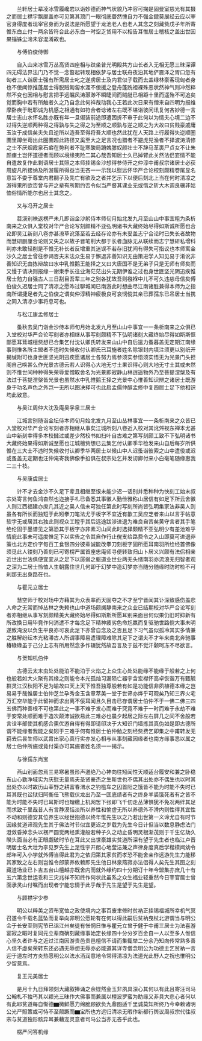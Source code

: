 <!-- { "loadSidebar": true } -->
　　兰轩居士辈凌冰雪履巉岩以诣妙德而神气状貌乃冲容可掬是固曼室慈光有其摄之而居士襟宇飘廓盖亦可见第其顶门一眼彻底瞢然愧自力不强金鎞莫展经云应以宰官身得度者现宰官身而为说法是所愿望于龙池老人也老人其念之刻藏赀戊子年所寄惟东白止付一两余皆符合此必东白一时空乏贷用不以相告耳惟居士稽核之盖出世因果锱铢尘渧未容混淆故也。

　　与傅伯俊侍御

　　自入山来冰雪万丛高贤四座相与趺坐普光明殿共方山长者入无相无愿三昧深谭四无碍法界法门乃不觉一念瞥起转现相依梦与居士联舟夜泊其地俨震泽之胥口忽有匈者三人诣居士强有所需居士叱之遂虏居士及内君似子载而去盖绿林豪客现匈者身也不佞闻惊推蓬居士得脱贼匍匐水涯不佞援之登舟蓬跣袒裸殊恶状然神气则冲然粹然不变也因相与慰言把手远瞩风涛灏渺不瞬睫间而贼艇已相距十里而遥殆不可追矣觉而胸中若有所触者久之乃自念此何祥哉动我心王若此次日果有僧来自四明为报维摩卧疾于毗耶诚为机感之相通有如符合者谂诸左右既不堪诣彼问讯复何吝妙德一言居士志山水怀名胜亦既有年一旦俶装前途即遭困折不审于此何以为情夫心境二边不过得失逆顺两种得之得孰与失之得之为至顺之顺孰与逆之顺之为大故曰贫贱豪戚庸玉汝于成信矣夫失且逆所以造吾至得将吾大顺也然此犹在人天路上行履得失逆顺圈圚里蹲坐苟出此圈圚超此路径又奚至大之足言况也猎者不避虎兕渔者不择波涛清修之士不厌烟霞泉石癖在势利者不耻寒酸局蹐婢膝奴颜壮士不辞马革裹尸贞女不让朱颜瘗土岂怀道德者而顾以境缘夷险二其心哉吾知居士久已掉臂此关然法侣妄情不能自遣故复作此剩语居士其照之本师挂锡金沙想得参侍开之仲淳中甫叔宗诸居士必获周旋凡所接纳及所游履所得益当无吝一一示我以慰远怀华严合论校刻颇精卷尾显名意旨不委于尊堂内君嗣子及先亡有欲及之者并乞示下以便后刻北上当在何时清凉之游得果所欲否曾与开之辈有所期约否令似当严督其课业无或惰之斫大木调良骥非姑恤俗情所能尔也居士其念之。

　　又与冯开之居士

　　苕溪别袂返楞严未几即诣金沙躬侍本师旬月始北发九月至山山中事宜粗为条析南来之众俱入堂校对华严合论写刻颇精不亚弘明诸书大藏终始尽得如斯诚所愿也合论即吴江新刻八卷亦甚潦草讹落至若去经存论亦有未妥盖志宁合论时已失长者故物而慧研删厘合论则又失之以故子晋笔削大都于长者血脉无从联续而志宁慧研私增科判亦未敢轻削是不惟无补长者反增重其迷误不若存旧犹间有得失可指议也本师寓金沙久之居士曾往参谒否夫末法众生易于懈退非善知识无由策进学人知见易于淆讹非善知识无由拣辩故曰水中乳惟鹅王能择之又曰大唐国不是无弟子只是无师有师矣而又慢于请决则报缘一谢束手长往业海茫茫出头无期伊谁之过也身世匪坚光阴迅疾惟居士勉力自强古人三日刮目吾辈三年之别各犹故吾则襁褓中儿不可久违慈母信矣傅伯俊久迟居士同了清凉之愿昨过聊城闻已南游此时想曲尽江南诸胜兼得本师为之指南所谓捷足者先之伯俊之谓矣仲淳精神疲极良可哀悯傥其亲已葬孺东已吊居士当携之同入清凉少事将息可也。

　　与松江康孟修居士

　　蚤秋去吴门诣金沙侍本师旬月始北发九月至山山中事宜一一条析南来之众俱已入堂校对华严合论写刻者亦相继从事写刻颇精不下弘明诸刻大藏终始尽得如斯斯惬鄙愿耳茸城檀赀想已合集乞付沈认卿氏转发来山山中自后遣力蚤暮盖无定期江南缘事则惟各所主盟者不违时失候收付认卿氏已耳施者姓名除银封内填注须更以别纸开揭缄附可也身世匪坚光阴迅疾愿诸居士各努力焉参须实参悟须实悟无为光景门头担阁自己唤甚么作光景古德云若人识得心大地无寸土果识得心则大地无寸土其或未然则不惟世间种种得失荣辱爱憎取舍名为光景即寂静山林逍遥物外乃至菩提涅槃及有法过于菩提涅槃皆光景也虽然水中乳惟鹅王择之光景中心惟善知识辨之诸居士既游身于功名声色之外岂一无所以图决择可也此启孟儒仲醇孟修中复四居士足下他相识均此致意。

　　与吴江周仲大沈及庵吴孚泉三居士

　　江城言别随诣金坛侍本师旬月始北发九月至山丛林事宜一一条析南来之众皆已入堂校对华严合论写刻者亦相继从事矣江城所刻八卷近入校对其讹舛视东禅本尤甚山中新刻幸得多本校雠过或差少然校书如扫叶自古难之第写刻颇工致不下弘明诸书大藏终始果得如斯诚至愿也江城檀赀想已云集乞付认卿季华检发来山自后每岁所供惟在三大士不违时失候收付认卿季华两居士以候山中人迟蚤诣彼索之山中遣役或迟或蚤盖无定期也汪仲淹寄我佛像手掐俱在叔宗处乞并发讱卿付来小白毫笔随缘惠我二三十枝。

　　与吴康虞居士

　　计不才去金沙不久足下辈且相继至恨未能少迟一话别并悉种种为怏刻工始末叔宗处寄言何鱼鸿杳然也迩接手札已备悉其事徽人勤俭雅称山居信有如足下所云舍徽人则江西福建亦庶几其近之吴人信未可独任第此时写刻所尚皆弘明集家法非吴人则虽各有所长而独短于此矧拳刀笔法尤于板字不宜近有歙工吴应芝者来山以言乎帖意软字无或居其右独此则视众工瞠乎其后远途跋涉进退为难良自苦矣黄守言者其手笔绝伦固于墨谱见之第恐其于板字亦非素习山间此时选择颇精不亚弘明少有差池难乎情庇此事未可遥度惟足下以实告之令其自作行止傥支给路费令之入山即莫可进退非策也北方定价字每百工食银四分彼辈诚能改拳刀刻板字固所愿耳南羽所绘经首佛像须觅此人镂刻乃善刻已可寄楞严属首座忠庵师寻便转致归山卜居义兴颇有法侣相亲近世出世法俱便宜宜从之足下以孱弱之躯道业世业两无头绪南羽亦流浪无归智者观之深为二居士怜恤人生朝露住世几何即于幻梦中造幻梦亦当随分随缘时防时检不可刹那无出身路在也。

　　与瞿元立居士

　　慧空师于校对场中方藉其为众表率而天固夺之不才至宁晋闻其讣深致感伤盖悲人命之无常而悼丛林之失赖也山中道场颇阒静南来之众业已结期校对华严合论写刻者亦相继从事写刻颇精美大藏终始尽得如斯斯所愿耳别来面目何似果仍旧时抑新有所改换日用毕竟作何消遣不才每念足下精神疲劣色命尪羸而复驱驰世路傥大事未明遂致淹没以负生平良亦可哀此足下亦曾自念及之否且足下习气虽似孤冷其实多情兼之胜解纷纭本光粘滞古人所谓事障易遣理障难除其足下之谓夫不才年来南北奔驰事椿碌碌虽于己分上志有所用然念多作辍犹然故吾言及于兹不觉汗颡呵冻不尽欲言。

　　与贺知机伯仲

　　古德云太末虫处处能泊不能泊于火焰之上众生心处处能缘不能缘于般若之上何也般若如大火聚有其缘之则能令本光孤灿习漏陨亡器宇含宏襟怀高卓恢谐万有甄毓群灵江汉秋阳不足为喻故曰天上天下惟吾独尊般若有如是功能信非夙植德本缘之岂易易乎哉惟居士伯仲芝兰孕秀金玉含章萃美一堂于世谛亦烨乎可观矣乃知三界火宅万汇空华能于此留神而求出离不佞耳闻且久目击已存谓居士伯仲不于一佛二佛三四五佛而种善根不可也第此之一事不难于发心而难于究竟不难于一时而难于永劫不难于安常处顺而难于造次颠沛诚欲易此三难必也晨夕起居之际左右屏几之间不舍般若言诠半部使其机感合熏优游自得有得即请印决于大知识门墙拣其真伪如是即古德所谓不能缘者我能之矣矧于三难乎何有惟居士伯仲勉之刻经赀费乞即集之中甫转发无羁去后昙生师以武胄出家心真行实亦发心相与从事刻藏因缘者也南方缘事悉以属之居士伯仲所施或竟付渠亦可其施者姓名须一一揭示。

　　与徐孺东尚宝

　　燕山别面忽焉三易寒暑虽形声邈绝乃心神向往矧闻性天顺适台履安和兼之卧稳东山心勤净域实为庆慰无量焉夫圣贤豪杰之生斯世也不偶其出处亦不偶生也以时其出处亦以时故历山莘野之耕富春渭水之钓槛车之囚首阳之饿皆不能为时能不失时已耳其既也讼狱归阿衡任飞熊载伏龙出乃至一匡底绩者有之终身羊裘饿死者有之皆不能为时能不失时已耳斯时也矰缴上机网罟下张即飞千仞走丛薄惧犹不免况两绊其足而求致千里哉昔人有言静漠恬淡所以养性和愉虚无所以养德外不滑内则性得其宜性不动和则德安其位养生以经世抱德以终年惟先生以之乃若出世第一义谛尤自有时节因缘贫道谛观先生其于佛法时节似宜更迟之岁载为先生今日计但当以数息静虑法门澄敛昏掉念头以楞严圆觉两经熏灌般若种子久之动止昏明灵根渐茂则于千生亿劫久睽头面当必有正眼觑破时节在耳此又出世豪雄实贫道所深有望于先生者也临江卢晋明居士名大壮为李见罗先生上足性宇开朗心地莹洁兼之声律身度真后学楷模闻幼令郎年可入小学就外傅当得此君为之依归第其家贫而孝恐不能舍亲作远游先生力能移其家致之左右则岂惟令郎蒙养攸赖即先生他日林泉燕寂亦法侣得人矣先生其图之刻藏道场业已卜吉五台山檀越亦既舍内而就外缘约四十分期订十年今盟集亦庶几十有五六第念世运乖和三灾兆祥不知终作何状此虽系之众生福业轻重然今日宰官居士曾面承灵山付嘱而出现者宁能忘情于此乎哉于先生是望于先生是望。

　　与顾襟宇少参

　　明公以粹美之资布宽恤之政使境内之事百废聿修时贫衲正挂锡福城所幸机气冥召遂令千载名蓝坠而复举向非明公愿轮有在何以得此嗣后贫衲曳杖北游谓当与明公会于长安至则宪节已诣江州矣徒有怅惘日惟与瞿元立曾于健于中甫三居士为法喜游宴寂之暇时复同元立辈商确刻藏缘事始定长缘四十分分岁百金自一人以至多人惟信心坚久者许与之近过江南因游贵邑贵邑檀信不请而集辄举二分余乃知向传常熟多善人信不虚矣荣转东还必遇无辱想无辱亦必能道其详寺僧念明公为功德主乞贫衲一言迎于道左时方炎热愿明公以法水洒润意地令常得清凉为法道光此野人之祝也惟明公少留意焉。

　　复王元美居士

　　是月十九日拜领刻大藏叙捧诵之余铿然金玉非夙具深心其何以有此且寄汪司马公翰札不独丐其以颖光三昧作大佛事而兼属以檀波罗蜜为助缘又非具大悲心者何以有此耶贫道每自惭德▆微鲜愿力绵脆顾欲负九鼎图适千里诚莫知所终乃今幸赖诸明公光严照策或可恃不至颠蹶而▆宝所也方远归清凉无暇作新都行舆议周叔宗代往叔宗与贫道独形骸异耳兼藉宠灵意者司马公当亦无吝乎此也。

　　楞严问答机缘

